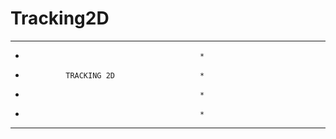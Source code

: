 # Tracking2D

**********************************************
*                                            *
*              TRACKING 2D                   *
*                                            *
*                                            *
**********************************************
